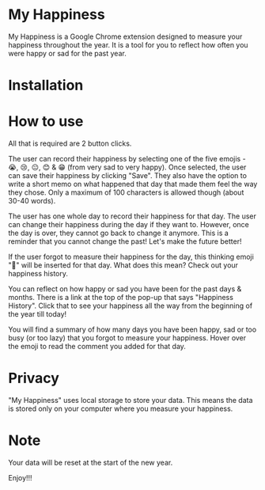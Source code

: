 # My Happiness

My Happiness is a Google Chrome extension designed to measure your happiness throughout the year. It is a tool for you to reflect how often you were happy or sad for the past year.

# Installation


# How to use

All that is required are 2 button clicks.

The user can record their happiness by selecting one of the five emojis - 😭, 😢, 😐, 😊 & 😁 (from very sad to very happy).
Once selected, the user can save their happiness by clicking "Save". 
They also have the option to write a short memo on what happened that day that made them feel the way they chose. Only a maximum of 100 characters is allowed though (about 30-40 words).

The user has one whole day to record their happiness for that day. The user can change their happiness during the day if they want to. However, once the day is over, they cannot go back to change it anymore. 
This is a reminder that you cannot change the past! Let's make the future better!

If the user forgot to measure their happiness for the day, this thinking emoji "🤔" will be inserted for that day. What does this mean? Check out your happiness history.

You can reflect on how happy or sad you have been for the past days & months. 
There is a link at the top of the pop-up that says "Happiness History". Click that to see your happiness all the way from the beginning of the year till today!

You will find a summary of how many days you have been happy, sad or too busy (or too lazy) that you forgot to measure your happiness. Hover over the emoji to read the comment you added for that day.

# Privacy

"My Happiness" uses local storage to store your data. This means the data is stored only on your computer where you measure your happiness. 

# Note

Your data will be reset at the start of the new year.




Enjoy!!!




